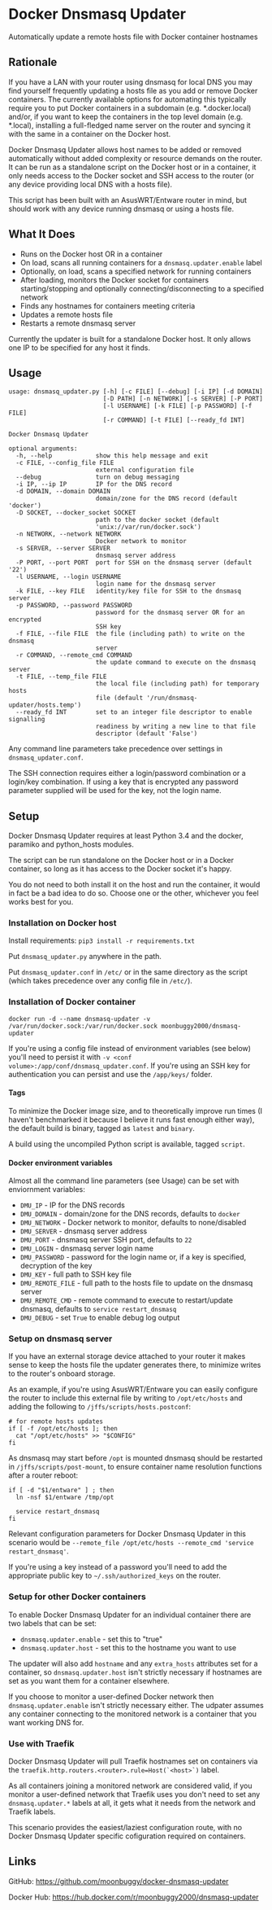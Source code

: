 # Docker Dnsmasq Updater
Automatically update a remote hosts file with Docker container hostnames

## Rationale

If you have a LAN with your router using dnsmasq for local DNS you may find yourself frequently updating a hosts file as you add or remove Docker containers. The currently available options for automating this typically require you to put Docker containers in a subdomain (e.g. *.docker.local) and/or, if you want to keep the containers in the top level domain (e.g. *.local), installing a full-fledged name server on the router and syncing it with the same in a container on the Docker host.

Docker Dnsmasq Updater allows host names to be added or removed automatically without added complexity or resource demands on the router. It can be run as a standalone script on the Docker host or in a container, it only needs access to the Docker socket and SSH access to the router (or any device providing local DNS with a hosts file).

This script has been built with an AsusWRT/Entware router in mind, but should work with any device running dnsmasq or using a hosts file.

## What It Does

- Runs on the Docker host OR in a container
- On load, scans all running containers for a `dnsmasq.updater.enable` label
- Optionally, on load, scans a specified network for running containers
- After loading, monitors the Docker socket for containers starting/stopping and optionally connecting/disconnecting to a specified network
- Finds any hostnames for containers meeting criteria
- Updates a remote hosts file
- Restarts a remote dnsmasq server

Currently the updater is built for a standalone Docker host. It only allows one IP to be specified for any host it finds.

## Usage

```
usage: dnsmasq_updater.py [-h] [-c FILE] [--debug] [-i IP] [-d DOMAIN]
                          [-D PATH] [-n NETWORK] [-s SERVER] [-P PORT]
                          [-l USERNAME] [-k FILE] [-p PASSWORD] [-f FILE]
                          [-r COMMAND] [-t FILE] [--ready_fd INT]

Docker Dnsmasq Updater

optional arguments:
  -h, --help            show this help message and exit
  -c FILE, --config_file FILE
                        external configuration file
  --debug               turn on debug messaging
  -i IP, --ip IP        IP for the DNS record
  -d DOMAIN, --domain DOMAIN
                        domain/zone for the DNS record (default 'docker')
  -D SOCKET, --docker_socket SOCKET
                        path to the docker socket (default
                        'unix://var/run/docker.sock')
  -n NETWORK, --network NETWORK
                        Docker network to monitor
  -s SERVER, --server SERVER
                        dnsmasq server address
  -P PORT, --port PORT  port for SSH on the dnsmasq server (default '22')
  -l USERNAME, --login USERNAME
                        login name for the dnsmasq server
  -k FILE, --key FILE   identity/key file for SSH to the dnsmasq server
  -p PASSWORD, --password PASSWORD
                        password for the dnsmasq server OR for an encrypted
                        SSH key
  -f FILE, --file FILE  the file (including path) to write on the dnsmasq
                        server
  -r COMMAND, --remote_cmd COMMAND
                        the update command to execute on the dnsmasq server
  -t FILE, --temp_file FILE
                        the local file (including path) for temporary hosts
                        file (default '/run/dnsmasq-updater/hosts.temp')
  --ready_fd INT        set to an integer file descriptor to enable signalling
                        readiness by writing a new line to that file
                        descriptor (default 'False')

```

Any command line parameters take precedence over settings in `dnsmasq_updater.conf`.

The SSH connection requires either a login/password combination or a login/key combination. If using a key that is encrypted any password parameter supplied will be used for the key, not the login name.

## Setup

Docker Dnsmasq Updater requires at least Python 3.4 and the docker, paramiko and python_hosts modules.

The script can be run standalone on the Docker host or in a Docker container, so long as it has access to the Docker socket it's happy.

You do not need to both install it on the host and run the container, it would in fact be a bad idea to do so. Choose one or the other, whichever you feel works best for you.

### Installation on Docker host

Install requirements: `pip3 install -r requirements.txt`

Put `dnsmasq_updater.py` anywhere in the path.

Put `dnsmasq_updater.conf` in `/etc/` or in the same directory as the script (which takes precedence over any config file in `/etc/`).

### Installation of Docker container

```
docker run -d --name dnsmasq-updater -v /var/run/docker.sock:/var/run/docker.sock moonbuggy2000/dnsmasq-updater
```

If you're using a config file instead of environment variables (see below) you'll need to persist it with `-v <conf volume>:/app/conf/dnsmasq_updater.conf`. If you're using an SSH key for authentication you can persist and use the `/app/keys/` folder.

#### Tags

To minimize the Docker image size, and to theoretically improve run times (I haven't benchmarked it because I believe it runs fast enough either way), the default build is binary, tagged as `latest` and `binary`.

A build using the uncompiled Python script is available, tagged `script`.

#### Docker environment variables

Almost all the command line parameters (see Usage) can be set with enviornment variables:

* `DMU_IP`          - IP for the DNS records
* `DMU_DOMAIN`      - domain/zone for the DNS records, defaults to `docker`
* `DMU_NETWORK`     - Docker network to monitor, defaults to none/disabled
* `DMU_SERVER`      - dnsmasq server address
* `DMU_PORT`        - dnsmasq server SSH port, defaults to `22`
* `DMU_LOGIN`       - dnsmasq server login name
* `DMU_PASSWORD`    - password for the login name or, if a key is specified, decryption of the key
* `DMU_KEY`         - full path to SSH key file
* `DMU_REMOTE_FILE` - full path to the hosts file to update on the dnsmasq server
* `DMU_REMOTE_CMD`  - remote command to execute to restart/update dnsmasq, defaults to `service restart_dnsmasq`
* `DMU_DEBUG`       - set `True` to enable debug log output

### Setup on dnsmasq server

If you have an external storage device attached to your router it makes sense to keep the hosts file the updater generates there, to minimize writes to the router's onboard storage.

As an example, if you're using AsusWRT/Entware you can easily configure the router to include this external file by writing to `/opt/etc/hosts` and adding the following to `/jffs/scripts/hosts.postconf`:

```
# for remote hosts updates
if [ -f /opt/etc/hosts ]; then
  cat "/opt/etc/hosts" >> "$CONFIG"
fi
```

As dnsmasq may start before `/opt` is mounted dnsmasq should be restarted in `/jffs/scripts/post-mount`, to ensure container name resolution functions after a router reboot:

```
if [ -d "$1/entware" ] ; then
  ln -nsf $1/entware /tmp/opt

  service restart_dnsmasq
fi
```

Relevant configuration parameters for Docker Dnsmasq Updater in this scenario would be `--remote_file /opt/etc/hosts --remote_cmd 'service restart_dnsmasq'`.

If you're using a key instead of a password you'll need to add the appropriate public key to `~/.ssh/authorized_keys` on the router.

### Setup for other Docker containers

To enable Docker Dnsmasq Updater for an individual container there are two labels that can be set:

* `dnsmasq.updater.enable` - set this to "true"
* `dnsmasq.updater.host`   - set this to the hostname you want to use

The updater will also add `hostname` and any `extra_hosts` attributes set for a container, so `dnsmasq.updater.host` isn't strictly necessary if hostnames are set as you want them for a container elsewhere.

If you choose to monitor a user-defined Docker network then `dnsmasq.updater.enable` isn't strictly necessary either. The udpater assumes any container connecting to the monitored network is a container that you want working DNS for.

### Use with Traefik

Docker Dnsmasq Updater will pull Traefik hostnames set on containers via the ``traefik.http.routers.<router>.rule=Host(`<host>`)`` label. 

As all containers joining a monitored network are considered valid, if you monitor a user-defined network that Traefik uses you don't need to set any `dnsmasq.updater.*` labels at all, it gets what it needs from the network and Traefik labels.

This scenario provides the easiest/laziest configuration route, with no Docker Dnsmasq Updater specific cofiguration required on containers.

## Links

GitHub: https://github.com/moonbuggy/docker-dnsmasq-updater

Docker Hub: https://hub.docker.com/r/moonbuggy2000/dnsmasq-updater
